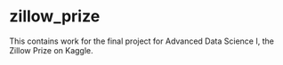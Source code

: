 # zillow_prize
This contains work for the final project for Advanced Data Science I, the Zillow Prize on Kaggle.
